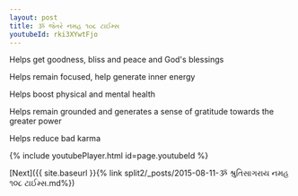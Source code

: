 ```yaml
---
layout: post
title: ૐ જેતરે નમહ ૧૦૮ ટાઈમ્સ
youtubeId: rki3XYwtFjo
---
```

 
 
Helps get goodness, bliss and peace and God's blessings
 
Helps remain focused, help generate inner energy 
 
Helps boost physical and mental health 
 
Helps remain grounded and generates a sense of gratitude towards the greater power 
 
Helps reduce bad karma
 
 
 
 


{% include youtubePlayer.html id=page.youtubeId %}
 
[Next]({{ site.baseurl }}{% link  split2/_posts/2015-08-11-ૐ શ્રુતિસાગરાય નમહ ૧૦૮ ટાઈમ્સ.md%})
 
